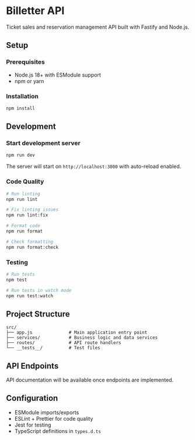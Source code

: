 # Billetter API

Ticket sales and reservation management API built with Fastify and Node.js.

## Setup

### Prerequisites
- Node.js 18+ with ESModule support
- npm or yarn

### Installation

```bash
npm install
```

## Development

### Start development server
```bash
npm run dev
```

The server will start on `http://localhost:3000` with auto-reload enabled.

### Code Quality

```bash
# Run linting
npm run lint

# Fix linting issues
npm run lint:fix

# Format code
npm run format

# Check formatting
npm run format:check
```

### Testing

```bash
# Run tests
npm test

# Run tests in watch mode
npm run test:watch
```

## Project Structure

```
src/
├── app.js              # Main application entry point
├── services/           # Business logic and data services
├── routes/             # API route handlers
└── __tests__/          # Test files
```

## API Endpoints

API documentation will be available once endpoints are implemented.

## Configuration

- ESModule imports/exports
- ESLint + Prettier for code quality
- Jest for testing
- TypeScript definitions in `types.d.ts`